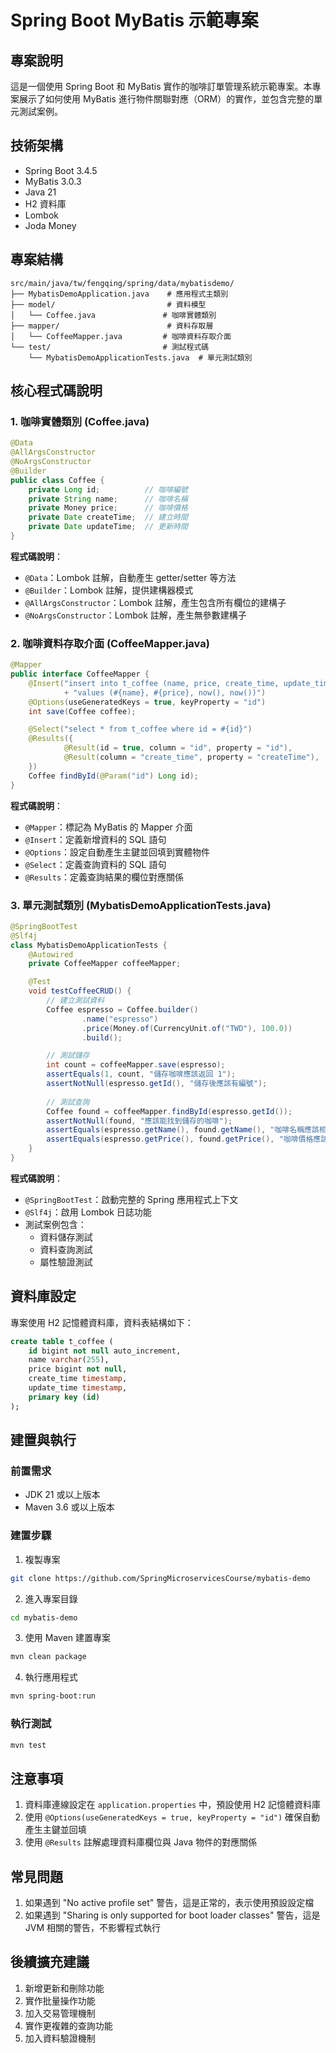 # Spring Boot MyBatis 示範專案

## 專案說明
這是一個使用 Spring Boot 和 MyBatis 實作的咖啡訂單管理系統示範專案。本專案展示了如何使用 MyBatis 進行物件關聯對應（ORM）的實作，並包含完整的單元測試案例。

## 技術架構
- Spring Boot 3.4.5
- MyBatis 3.0.3
- Java 21
- H2 資料庫
- Lombok
- Joda Money

## 專案結構
```
src/main/java/tw/fengqing/spring/data/mybatisdemo/
├── MybatisDemoApplication.java    # 應用程式主類別
├── model/                         # 資料模型
│   └── Coffee.java               # 咖啡實體類別
├── mapper/                        # 資料存取層
│   └── CoffeeMapper.java         # 咖啡資料存取介面
└── test/                         # 測試程式碼
    └── MybatisDemoApplicationTests.java  # 單元測試類別
```

## 核心程式碼說明

### 1. 咖啡實體類別 (Coffee.java)
```java
@Data
@AllArgsConstructor
@NoArgsConstructor
@Builder
public class Coffee {
    private Long id;          // 咖啡編號
    private String name;      // 咖啡名稱
    private Money price;      // 咖啡價格
    private Date createTime;  // 建立時間
    private Date updateTime;  // 更新時間
}
```
**程式碼說明**：
- `@Data`：Lombok 註解，自動產生 getter/setter 等方法
- `@Builder`：Lombok 註解，提供建構器模式
- `@AllArgsConstructor`：Lombok 註解，產生包含所有欄位的建構子
- `@NoArgsConstructor`：Lombok 註解，產生無參數建構子

### 2. 咖啡資料存取介面 (CoffeeMapper.java)
```java
@Mapper
public interface CoffeeMapper {
    @Insert("insert into t_coffee (name, price, create_time, update_time)"
            + "values (#{name}, #{price}, now(), now())")
    @Options(useGeneratedKeys = true, keyProperty = "id")
    int save(Coffee coffee);

    @Select("select * from t_coffee where id = #{id}")
    @Results({
            @Result(id = true, column = "id", property = "id"),
            @Result(column = "create_time", property = "createTime"),
    })
    Coffee findById(@Param("id") Long id);
}
```
**程式碼說明**：
- `@Mapper`：標記為 MyBatis 的 Mapper 介面
- `@Insert`：定義新增資料的 SQL 語句
- `@Options`：設定自動產生主鍵並回填到實體物件
- `@Select`：定義查詢資料的 SQL 語句
- `@Results`：定義查詢結果的欄位對應關係

### 3. 單元測試類別 (MybatisDemoApplicationTests.java)
```java
@SpringBootTest
@Slf4j
class MybatisDemoApplicationTests {
    @Autowired
    private CoffeeMapper coffeeMapper;

    @Test
    void testCoffeeCRUD() {
        // 建立測試資料
        Coffee espresso = Coffee.builder()
                .name("espresso")
                .price(Money.of(CurrencyUnit.of("TWD"), 100.0))
                .build();

        // 測試儲存
        int count = coffeeMapper.save(espresso);
        assertEquals(1, count, "儲存咖啡應該返回 1");
        assertNotNull(espresso.getId(), "儲存後應該有編號");
        
        // 測試查詢
        Coffee found = coffeeMapper.findById(espresso.getId());
        assertNotNull(found, "應該能找到儲存的咖啡");
        assertEquals(espresso.getName(), found.getName(), "咖啡名稱應該相同");
        assertEquals(espresso.getPrice(), found.getPrice(), "咖啡價格應該相同");
    }
}
```
**程式碼說明**：
- `@SpringBootTest`：啟動完整的 Spring 應用程式上下文
- `@Slf4j`：啟用 Lombok 日誌功能
- 測試案例包含：
  - 資料儲存測試
  - 資料查詢測試
  - 屬性驗證測試

## 資料庫設定
專案使用 H2 記憶體資料庫，資料表結構如下：
```sql
create table t_coffee (
    id bigint not null auto_increment,
    name varchar(255),
    price bigint not null,
    create_time timestamp,
    update_time timestamp,
    primary key (id)
);
```

## 建置與執行

### 前置需求
- JDK 21 或以上版本
- Maven 3.6 或以上版本

### 建置步驟
1. 複製專案
```bash
git clone https://github.com/SpringMicroservicesCourse/mybatis-demo
```

2. 進入專案目錄
```bash
cd mybatis-demo
```

3. 使用 Maven 建置專案
```bash
mvn clean package
```

4. 執行應用程式
```bash
mvn spring-boot:run
```

### 執行測試
```bash
mvn test
```

## 注意事項
1. 資料庫連線設定在 `application.properties` 中，預設使用 H2 記憶體資料庫
2. 使用 `@Options(useGeneratedKeys = true, keyProperty = "id")` 確保自動產生主鍵並回填
3. 使用 `@Results` 註解處理資料庫欄位與 Java 物件的對應關係

## 常見問題
1. 如果遇到 "No active profile set" 警告，這是正常的，表示使用預設設定檔
2. 如果遇到 "Sharing is only supported for boot loader classes" 警告，這是 JVM 相關的警告，不影響程式執行

## 後續擴充建議
1. 新增更新和刪除功能
2. 實作批量操作功能
3. 加入交易管理機制
4. 實作更複雜的查詢功能
5. 加入資料驗證機制 